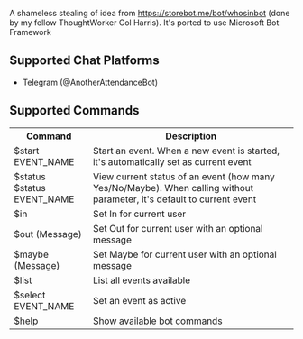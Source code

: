 A shameless stealing of idea from https://storebot.me/bot/whosinbot (done by  my fellow ThoughtWorker Col Harris). It's ported to use Microsoft Bot Framework

## Supported Chat Platforms
- Telegram (@AnotherAttendanceBot)

## Supported Commands

<table>
    <tr>
        <th>Command</th>
        <th>Description</th>
    </tr>
    <tr>
        <td>
            $start EVENT_NAME
        </td>
        <td>
            Start an event. When a new event is started, it's automatically set as current event
        </td>
    </tr>
    <tr>
        <td>
            $status
            <br/>
            $status EVENT_NAME
        </td>
        <td>
            View current status of an event (how many Yes/No/Maybe). When calling without parameter, it's default to current event
        </td>
    </tr>
    <tr>
        <td>
            $in
        </td>
        <td>
            Set In for current user
        </td>
    </tr>
    <tr>
        <td>
            $out (Message)
        </td>
        <td>
            Set Out for current user with an optional message
        </td>
    </tr>
    <tr>
        <td>
            $maybe (Message)
        </td>
        <td>
            Set Maybe for current user with an optional message
        </td>
    </tr>
    <tr>
        <td>
            $list
        </td>
        <td>
            List all events available
        </td>
    </tr>
    <tr>
        <td>
            $select EVENT_NAME
        </td>
        <td>
            Set an event as active
        </td>
    </tr>
    <tr>
        <td>
            $help
        </td>
        <td>
            Show available bot commands
        </td>
    </tr>
</table>